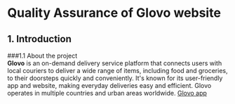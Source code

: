 # Quality Assurance of Glovo website

## 1. Introduction
###1.1 About the project
<br><b>Glovo</b> is an on-demand delivery service platform that connects users with local couriers to deliver a wide range of items, including food and groceries, to their doorsteps quickly and conveniently. It's known for its user-friendly app and website, making everyday deliveries easy and efficient. Glovo operates in multiple countries and urban areas worldwide. 
[Glovo app](glovoapp.com)
